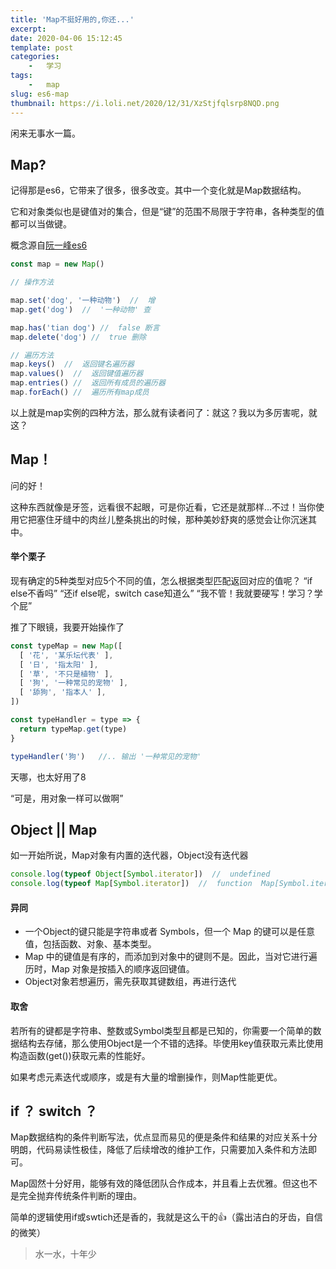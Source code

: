 ```yaml
---
title: 'Map不挺好用的,你还...'
excerpt: 
date: 2020-04-06 15:12:45
template: post
categories:
	-	学习
tags: 
	-	map
slug: es6-map
thumbnail: https://i.loli.net/2020/12/31/XzStjfqlsrp8NQD.png
---
```


闲来无事水一篇。

## Map?

记得那是es6，它带来了很多，很多改变。其中一个变化就是Map数据结构。

它和对象类似也是键值对的集合，但是“键”的范围不局限于字符串，各种类型的值都可以当做键。

概念源自[阮一峰es6](https://es6.ruanyifeng.com/#docs/set-map#Map)

```js
const map = new Map()

// 操作方法

map.set('dog', '一种动物')  //  增
map.get('dog')  //  '一种动物' 查

map.has('tian dog') //  false 断言
map.delete('dog') //  true 删除

// 遍历方法
map.keys()  //  返回键名遍历器
map.values()  //  返回键值遍历器
map.entries() //  返回所有成员的遍历器
map.forEach() //  遍历所有map成员
```

以上就是map实例的四种方法，那么就有读者问了：就这？我以为多厉害呢，就这？

## Map！

问的好！

这种东西就像是牙签，远看很不起眼，可是你近看，它还是就那样...不过！当你使用它把塞住牙缝中的肉丝儿整条挑出的时候，那种美妙舒爽的感觉会让你沉迷其中。

#### 举个栗子

现有确定的5种类型对应5个不同的值，怎么根据类型匹配返回对应的值呢？
“if else不香吗”
“还if else呢，switch case知道么”
“我不管！我就要硬写！学习？学个屁”

推了下眼镜，我要开始操作了
```js
const typeMap = new Map([
  [ '花', '某乐坛代表' ],
  [ '日', '指太阳' ],
  [ '草', '不只是植物' ],
  [ '狗', '一种常见的宠物' ],
  [ '舔狗', '指本人' ],
])

const typeHandler = type => {
  return typeMap.get(type)
}

typeHandler('狗')   //.. 输出 '一种常见的宠物'

```

天哪，也太好用了8

“可是，用对象一样可以做啊”

## Object || Map

如一开始所说，Map对象有内置的迭代器，Object没有迭代器

```js
console.log(typeof Object[Symbol.iterator])  //  undefined
console.log(typeof Map[Symbol.iterator])  //  function  Map[Symbol.iterator] == Map.entries()
```

#### 异同

- 一个Object的键只能是字符串或者 Symbols，但一个 Map 的键可以是任意值，包括函数、对象、基本类型。
- Map 中的键值是有序的，而添加到对象中的键则不是。因此，当对它进行遍历时，Map 对象是按插入的顺序返回键值。
- Object对象若想遍历，需先获取其键数组，再进行迭代

#### 取舍

若所有的键都是字符串、整数或Symbol类型且都是已知的，你需要一个简单的数据结构去存储，那么使用Object是一个不错的选择。毕使用key值获取元素比使用构造函数(get())获取元素的性能好。

如果考虑元素迭代或顺序，或是有大量的增删操作，则Map性能更优。

## if ？ switch ？

Map数据结构的条件判断写法，优点显而易见的便是条件和结果的对应关系十分明朗，代码易读性极佳，降低了后续增改的维护工作，只需要加入条件和方法即可。

Map固然十分好用，能够有效的降低团队合作成本，并且看上去优雅。但这也不是完全抛弃传统条件判断的理由。

简单的逻辑使用if或swtich还是香的，我就是这么干的👍（露出洁白的牙齿，自信的微笑）

> 水一水，十年少

